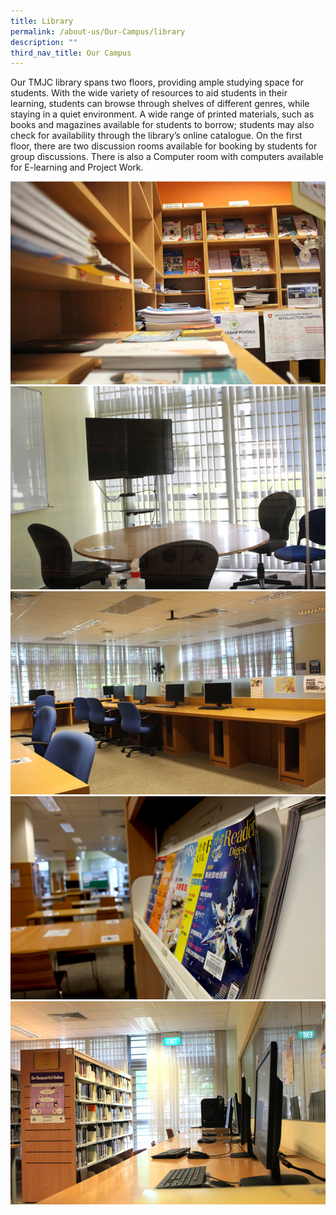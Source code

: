 ```yaml
---
title: Library
permalink: /about-us/Our-Campus/library
description: ""
third_nav_title: Our Campus
---
```

Our TMJC library spans two floors, providing ample studying space for students. With the wide variety of resources to aid students in their learning, students can browse through shelves of different genres, while staying in a quiet environment. A wide range of printed materials, such as books and magazines available for students to borrow; students may also check for availability through the library’s online catalogue. On the first floor, there are two discussion rooms available for booking by students for group discussions. There is also a Computer room with computers available for E-learning and Project Work.

![](/images/lib1.jpeg)
![](/images/lib2.jpeg)
![](/images/lib3.jpeg)
![](/images/lib4.jpeg)
![](/images/lib5.jpeg)